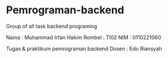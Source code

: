 # Pemrograman-backend
Group of all task backend programing

Nama : Muhammad Irfan Hakim
Rombel : TI02
NIM : 0110221060

Tugas & praktikum pemrograman backend
Dosen : Edo Riansyah
